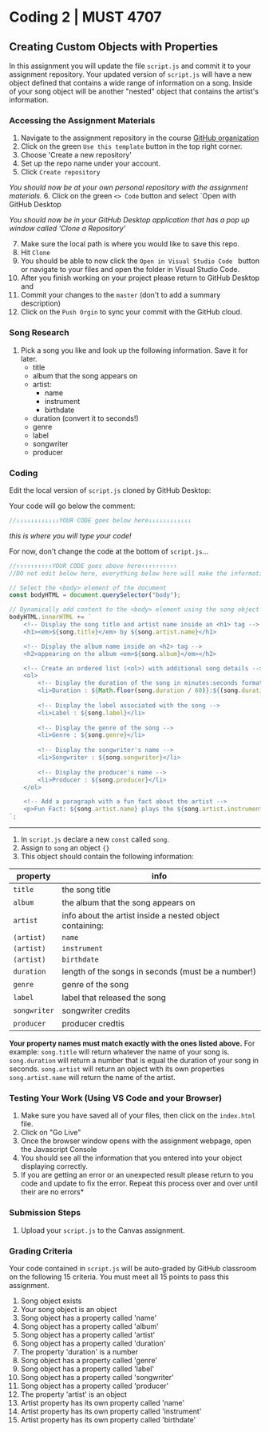 # Coding 2 | MUST 4707

## Creating Custom Objects with Properties

In this assignment you will update the file `script.js` and commit it to your assignment repository. Your updated version of `script.js` will have a new object defined that contains a wide range of information on a song. Inside of your song object will be another "nested" object that contains the artist's information.

### Accessing the Assignment Materials
1. Navigate to the assignment repository in the course [GitHub organization](https://github.com/MUST4707)
2. Click on the green `Use this template` button in the top right corner.
3. Choose 'Create a new repository'
4. Set up the repo name under your account.
5. Click `Create repository`

*You should now be at your own personal repository with the assignment materials.*
6. Click on the green `<> Code` button and select `Open with GitHub Desktop

*You should now be in your GitHub Desktop application that has a pop up window called 'Clone a Repository'*

7. Make sure the local path is where you would like to save this repo.
8. Hit `Clone`
9. You should be able to now click the `Open in Visual Studio Code ` button or navigate to your files and open the folder in Visual Studio Code.
10. After you finish working on your project please return to GitHub Desktop and
1. Commit your changes to the `master` (don't to add a summary description)
2. Click on the `Push Orgin` to sync your commit with the GitHub cloud.

### Song Research

1. Pick a song you like and look up the following information. Save it for later.
   - title
   - album that the song appears on
   - artist:
     - name
     - instrument
     - birthdate
   - duration (convert it to seconds!)
   - genre
   - label
   - songwriter
   - producer

### Coding

Edit the local version of `script.js` cloned by GitHub Desktop:

Your code will go below the  comment:

```js
//↓↓↓↓↓↓↓↓↓↓↓↓YOUR CODE goes below here↓↓↓↓↓↓↓↓↓↓↓↓
```

_this is where you will type your code!_

For now, don't change the code at the bottom of `script.js`...
```js
//↑↑↑↑↑↑↑↑↑↑YOUR CODE goes above here↑↑↑↑↑↑↑↑↑↑
//DO not edit below here, everything below here will make the information appear on the webpage!

// Select the <body> element of the document
const bodyHTML = document.querySelector("body");

// Dynamically add content to the <body> element using the song object
bodyHTML.innerHTML += `
    <!-- Display the song title and artist name inside an <h1> tag -->
    <h1><em>${song.title}</em> by ${song.artist.name}</h1>

    <!-- Display the album name inside an <h2> tag -->
    <h2>appearing on the album <em>${song.album}</em></h2>

    <!-- Create an ordered list (<ol>) with additional song details -->
    <ol>
        <!-- Display the duration of the song in minutes:seconds format -->
        <li>Duration : ${Math.floor(song.duration / 60)}:${(song.duration % 60).toString().padStart(2, '0')}</li>
        
        <!-- Display the label associated with the song -->
        <li>Label : ${song.label}</li>
        
        <!-- Display the genre of the song -->
        <li>Genre : ${song.genre}</li>
        
        <!-- Display the songwriter's name -->
        <li>Songwriter : ${song.songwriter}</li>
        
        <!-- Display the producer's name -->
        <li>Producer : ${song.producer}</li>
    </ol>

    <!-- Add a paragraph with a fun fact about the artist -->
    <p>Fun Fact: ${song.artist.name} plays the ${song.artist.instrument} and was born on ${song.artist.birthdate}</p>
`;
```


---

1. In `script.js` declare a new `const` called `song`.
2. Assign to `song` an object `{}`
3. This object should contain the following information:

| property     | info                                                     |
| ------------ | -------------------------------------------------------- |
| `title`      | the song title                                           |
| `album`      | the album that the song appears on                       |
| `artist`     | info about the artist inside a nested object containing: |
| `(artist)`   | `name`                                                   |
| `(artist)`   | `instrument`                                             |
| `(artist)`   | `birthdate`                                              |
| `duration`   | length of the songs in seconds (must be a number!)       |
| `genre`      | genre of the song                                        |
| `label`      | label that released the song                             |
| `songwriter` | songwriter credits                                       |
| `producer`   | producer credtis                                         |

**Your property names must match exactly with the ones listed above.**
For example:
`song.title` will return whatever the name of your song is.
`song.duration` will return a number that is equal the duration of your song in seconds.
`song.artist` will return an object with its own properties
`song.artist.name` will return the name of the artist.




### Testing Your Work (Using VS Code and your Browser)
1. Make sure you have saved all of your files, then click on the `index.html` file.
2. Click on "Go Live"
3. Once the browser window opens with the assignment webpage, open the Javascript Console
4. You should see all the information that you entered into your object displaying correctly.
5. If you are getting an error or an unexpected result please return to you code and update to fix the error. Repeat this process over and over until their are no errors*



### Submission Steps
1. Upload your `script.js` to the Canvas assignment.

### Grading Criteria

Your code contained in `script.js` will be auto-graded by GitHub classroom on the following 15 criteria. You must meet all 15 points to pass this assignment.

1. Song object exists
2. Your song object is an object
3. Song object has a property called 'name'
4. Song object has a property called 'album'
5. Song object has a property called 'artist'
6. Song object has a property called 'duration'
7. The property 'duration' is a number
8. Song object has a property called 'genre'
9. Song object has a property called 'label'
10. Song object has a property called 'songwriter'
11. Song object has a property called 'producer'
12. The property 'artist' is an object
13. Artist property has its own property called 'name'
14. Artist property has its own property called 'instrument'
15. Artist property has its own property called 'birthdate'

